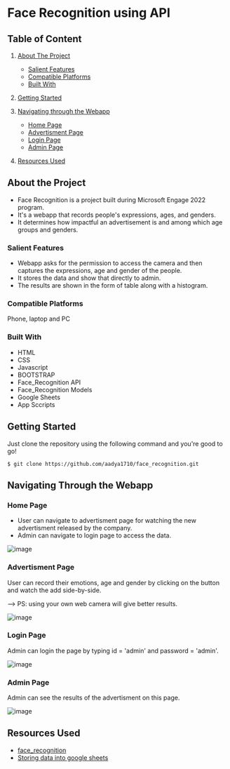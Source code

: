 # Face Recognition using API

## Table of Content

1. [About The Project](#about-the-project)
   * [Salient Features](#salient-features)
   * [Compatible Platforms](#compatible-platforms)
   * [Built With](#built-with)

2. [Getting Started](#getting-started)

3. [Navigating through the Webapp](#navigating-through-the-webapp)
   * [Home Page](#home-page)
   * [Advertisment Page](#advertisment-page)
   * [Login Page](#login-page)
   * [Admin Page](#admin-page)

4. [Resources Used](#resources-used)

## About the Project

* Face Recognition is a project built during Microsoft Engage 2022 program.
* It's a webapp that records people's expressions, ages, and genders.
* It determines how impactful an advertisement is and among which age groups and genders.

### Salient Features
 * Webapp asks for the permission to access the camera and then captures the expressions, age and gender of the people.
 * It stores the data and show that directly to admin.
 * The results are shown in the form of table along with a histogram.

### Compatible Platforms
 Phone, laptop and PC
 
### Built With
* HTML
* CSS
* Javascript
* BOOTSTRAP
* Face_Recognition API
* Face_Recognition Models
* Google Sheets
* App Sccripts

## Getting Started 

  Just clone the repository using the following command and you're good to go!
  ```
  $ git clone https://github.com/aadya1710/face_recognition.git
  ```

## Navigating Through the Webapp
### Home Page
 * User can navigate to advertisment page for watching the new advertisment released by the company.
 * Admin can navigate to login page to access the data.
 
![image](https://user-images.githubusercontent.com/77448543/170831971-934b2062-c1c5-4520-b460-dcb156ca5234.png)

### Advertisment Page
User can record their emotions, age and gender by clicking on the button and watch the add side-by-side.

--> PS: using your own web camera will give better results.

![image](https://user-images.githubusercontent.com/77448543/170832438-bf460728-abc6-4cb1-827d-4ce807f5fd02.png)

### Login Page
Admin can login the page by typing id = 'admin' and password = 'admin'.

![image](https://user-images.githubusercontent.com/77448543/170832596-5e7584a1-2a7e-4cd1-b641-9246642c40a1.png)

### Admin Page
Admin can see the results of the advertisment on this page.

![image](https://user-images.githubusercontent.com/77448543/170832620-31ff7097-2598-490e-bcec-75b6a09c6518.png)

## Resources Used
 * [face_recognition](https://dev.to/karkranikhil/face-recognition-using-javascript-33n5)
 * [Storing data into google sheets](https://www.youtube.com/watch?v=xFj4tZfsKOM&t=148s)

 
